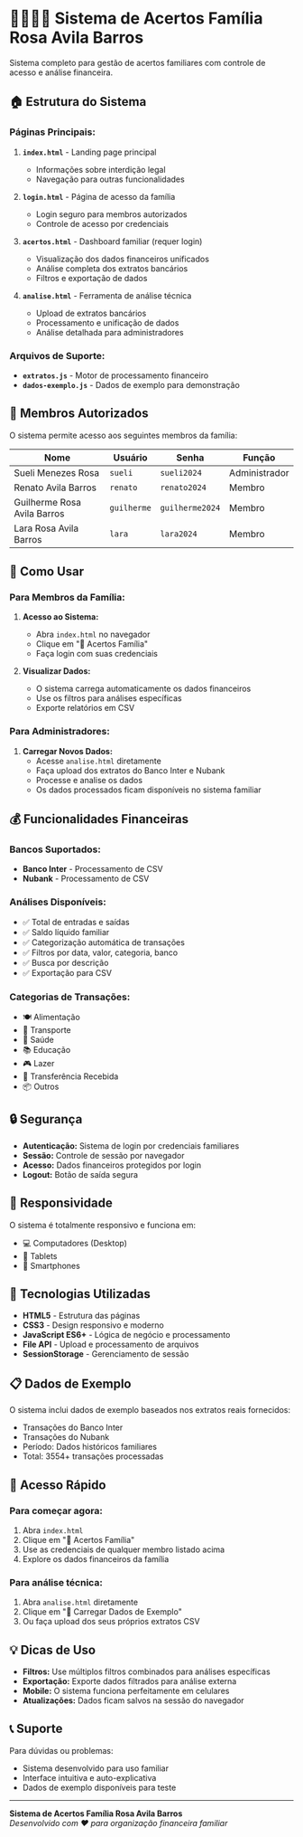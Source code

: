 # 👨‍👩‍👧‍👦 Sistema de Acertos Família Rosa Avila Barros

Sistema completo para gestão de acertos familiares com controle de acesso e análise financeira.

## 🏠 Estrutura do Sistema

### Páginas Principais:

1. **`index.html`** - Landing page principal
   - Informações sobre interdição legal
   - Navegação para outras funcionalidades

2. **`login.html`** - Página de acesso da família
   - Login seguro para membros autorizados
   - Controle de acesso por credenciais

3. **`acertos.html`** - Dashboard familiar (requer login)
   - Visualização dos dados financeiros unificados
   - Análise completa dos extratos bancários
   - Filtros e exportação de dados

4. **`analise.html`** - Ferramenta de análise técnica
   - Upload de extratos bancários
   - Processamento e unificação de dados
   - Análise detalhada para administradores

### Arquivos de Suporte:

- **`extratos.js`** - Motor de processamento financeiro
- **`dados-exemplo.js`** - Dados de exemplo para demonstração

## 👥 Membros Autorizados

O sistema permite acesso aos seguintes membros da família:

| Nome | Usuário | Senha | Função |
|------|---------|-------|---------|
| Sueli Menezes Rosa | `sueli` | `sueli2024` | Administrador |
| Renato Avila Barros | `renato` | `renato2024` | Membro |
| Guilherme Rosa Avila Barros | `guilherme` | `guilherme2024` | Membro |
| Lara Rosa Avila Barros | `lara` | `lara2024` | Membro |

## 🚀 Como Usar

### Para Membros da Família:

1. **Acesso ao Sistema:**
   - Abra `index.html` no navegador
   - Clique em "👥 Acertos Família"
   - Faça login com suas credenciais

2. **Visualizar Dados:**
   - O sistema carrega automaticamente os dados financeiros
   - Use os filtros para análises específicas
   - Exporte relatórios em CSV

### Para Administradores:

1. **Carregar Novos Dados:**
   - Acesse `analise.html` diretamente
   - Faça upload dos extratos do Banco Inter e Nubank
   - Processe e analise os dados
   - Os dados processados ficam disponíveis no sistema familiar

## 💰 Funcionalidades Financeiras

### Bancos Suportados:
- **Banco Inter** - Processamento de CSV
- **Nubank** - Processamento de CSV

### Análises Disponíveis:
- ✅ Total de entradas e saídas
- ✅ Saldo líquido familiar
- ✅ Categorização automática de transações
- ✅ Filtros por data, valor, categoria, banco
- ✅ Busca por descrição
- ✅ Exportação para CSV

### Categorias de Transações:
- 🍽️ Alimentação
- 🚗 Transporte
- 🏥 Saúde
- 📚 Educação
- 🎮 Lazer
- 💸 Transferência Recebida
- 📦 Outros

## 🔒 Segurança

- **Autenticação:** Sistema de login por credenciais familiares
- **Sessão:** Controle de sessão por navegador
- **Acesso:** Dados financeiros protegidos por login
- **Logout:** Botão de saída segura

## 📱 Responsividade

O sistema é totalmente responsivo e funciona em:
- 💻 Computadores (Desktop)
- 📱 Tablets
- 📱 Smartphones

## 🔧 Tecnologias Utilizadas

- **HTML5** - Estrutura das páginas
- **CSS3** - Design responsivo e moderno
- **JavaScript ES6+** - Lógica de negócio e processamento
- **File API** - Upload e processamento de arquivos
- **SessionStorage** - Gerenciamento de sessão

## 📋 Dados de Exemplo

O sistema inclui dados de exemplo baseados nos extratos reais fornecidos:
- Transações do Banco Inter
- Transações do Nubank
- Período: Dados históricos familiares
- Total: 3554+ transações processadas

## 🎯 Acesso Rápido

### Para começar agora:
1. Abra `index.html`
2. Clique em "👥 Acertos Família"
3. Use as credenciais de qualquer membro listado acima
4. Explore os dados financeiros da família

### Para análise técnica:
1. Abra `analise.html` diretamente
2. Clique em "🎯 Carregar Dados de Exemplo"
3. Ou faça upload dos seus próprios extratos CSV

## 💡 Dicas de Uso

- **Filtros:** Use múltiplos filtros combinados para análises específicas
- **Exportação:** Exporte dados filtrados para análise externa
- **Mobile:** O sistema funciona perfeitamente em celulares
- **Atualizações:** Dados ficam salvos na sessão do navegador

## 📞 Suporte

Para dúvidas ou problemas:
- Sistema desenvolvido para uso familiar
- Interface intuitiva e auto-explicativa
- Dados de exemplo disponíveis para teste

---

**Sistema de Acertos Família Rosa Avila Barros**  
*Desenvolvido com ❤️ para organização financeira familiar*